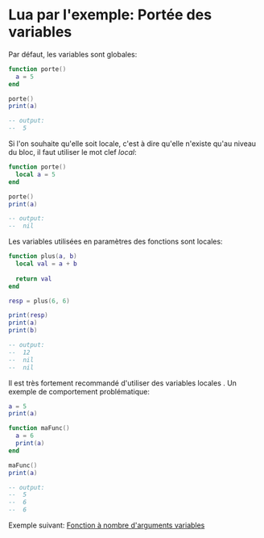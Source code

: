# Lua par l'exemple: Portée des variables

Par défaut, les variables sont globales:
```lua
function porte()
  a = 5
end

porte()
print(a)

-- output:
--  5
```

Si l'on souhaite qu'elle soit locale, c'est à dire qu'elle n'existe qu'au niveau du bloc, il faut utiliser le mot clef *local*:
```lua
function porte()
  local a = 5
end

porte()
print(a)

-- output:
--  nil
```

Les variables utilisées en paramètres des fonctions sont locales:
```lua
function plus(a, b)
  local val = a + b
  
  return val
end

resp = plus(6, 6)

print(resp)
print(a)
print(b)

-- output:
--  12
--  nil
--  nil
```

Il est très fortement recommandé d'utiliser des variables locales . Un exemple de comportement problématique:
```lua
a = 5
print(a)

function maFunc()
  a = 6
  print(a)
end

maFunc()
print(a)

-- output:
--  5
--  6
--  6
```

Exemple suivant: [Fonction à nombre d'arguments variables](variadic.md)